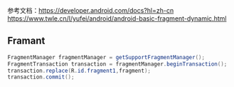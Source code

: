 参考文档：https://developer.android.com/docs?hl=zh-cn
https://www.twle.cn/l/yufei/android/android-basic-fragment-dynamic.html

## Framant
```java
FragmentManager fragmentManager = getSupportFragmentManager();  
FragmentTransaction transaction = fragmentManager.beginTransaction();  
transaction.replace(R.id.fragment1,fragment);  
transaction.commit();
```